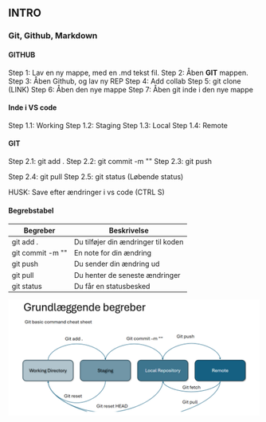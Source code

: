## INTRO
### Git, Github, Markdown

#### GITHUB
Step 1: Lav en ny mappe, med en .md tekst fil.
Step 2: Åben **GIT** mappen.
Step 3: Åben Github, og lav ny REP
Step 4: Add collab
Step 5: git clone (LINK)
Step 6: Åben den nye mappe
Step 7: Åben git inde i den nye mappe

#### Inde i VS code
Step 1.1: Working 
Step 1.2: Staging
Step 1.3: Local
Step 1.4: Remote

#### GIT
Step 2.1: git add .
Step 2.2: git commit -m ""
Step 2.3: git push

Step 2.4: git pull
Step 2.5: git status (Løbende status)

HUSK: Save efter ændringer i vs code (CTRL S)

#### Begrebstabel
| Begreber | Beskrivelse |
|----------|-------------|
| git add . | Du tilføjer din ændringer til koden |
| git commit -m "" | En note for din ændring |
| git push | Du sender din ændring ud |
| git pull | Du henter de seneste ændringer |
| git status | Du får en statusbesked |

![alt text](picture.png-1.png)  

